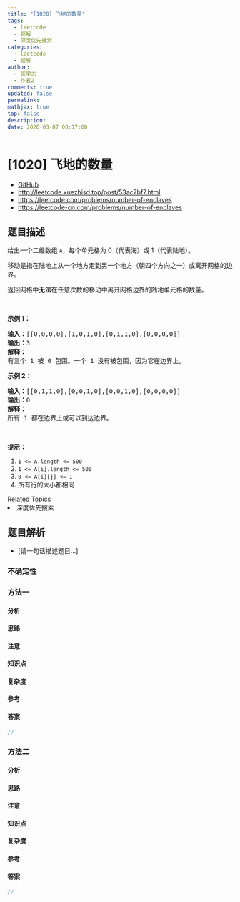 ```yaml
---
title: "[1020] 飞地的数量"
tags:
  - leetcode
  - 题解
  - 深度优先搜索
categories:
  - leetcode
  - 题解
author:
  - 张学志
  - 作者2
comments: true
updated: false
permalink:
mathjax: true
top: false
description: ...
date: 2020-03-07 00:17:00
---
```



# [1020] 飞地的数量
* [GitHub](https://github.com/algoboy101/LeetCodeCrowdsource/tree/master/_posts/QA/%5B1020%5D%20%E9%A3%9E%E5%9C%B0%E7%9A%84%E6%95%B0%E9%87%8F.md)
* http://leetcode.xuezhisd.top/post/53ac7bf7.html
* https://leetcode.com/problems/number-of-enclaves
* https://leetcode-cn.com/problems/number-of-enclaves


## 题目描述

<p>给出一个二维数组&nbsp;<code>A</code>，每个单元格为 0（代表海）或 1（代表陆地）。</p>

<p>移动是指在陆地上从一个地方走到另一个地方（朝四个方向之一）或离开网格的边界。</p>

<p>返回网格中<strong>无法</strong>在任意次数的移动中离开网格边界的陆地单元格的数量。</p>

<p>&nbsp;</p>

<p><strong>示例 1：</strong></p>

<pre><strong>输入：</strong>[[0,0,0,0],[1,0,1,0],[0,1,1,0],[0,0,0,0]]
<strong>输出：</strong>3
<strong>解释： </strong>
有三个 1 被 0 包围。一个 1 没有被包围，因为它在边界上。</pre>

<p><strong>示例 2：</strong></p>

<pre><strong>输入：</strong>[[0,1,1,0],[0,0,1,0],[0,0,1,0],[0,0,0,0]]
<strong>输出：</strong>0
<strong>解释：</strong>
所有 1 都在边界上或可以到达边界。</pre>

<p>&nbsp;</p>

<p><strong>提示：</strong></p>

<ol>
	<li><code>1 &lt;= A.length &lt;= 500</code></li>
	<li><code>1 &lt;= A[i].length &lt;= 500</code></li>
	<li><code>0 &lt;= A[i][j] &lt;= 1</code></li>
	<li>所有行的大小都相同</li>
</ol>
<div><div>Related Topics</div><div><li>深度优先搜索</li></div></div>


## 题目解析
* [请一句话描述题目...]

### 不确定性


### 方法一

#### 分析

#### 思路

#### 注意

#### 知识点

#### 复杂度

#### 参考

#### 答案

```cpp
//
```


### 方法二

#### 分析

#### 思路

#### 注意

#### 知识点

#### 复杂度

#### 参考

#### 答案

```cpp
//
```


